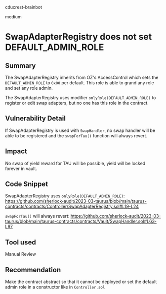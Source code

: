 cducrest-brainbot

medium

# SwapAdapterRegistry does not set DEFAULT_ADMIN_ROLE

## Summary

The SwapAdapterRegistry inherits from OZ's AccessControl which sets the `DEFAULT_ADMIN_ROLE` to `0x00` per default. This role is able to grand any role and set any role admin.

The SwapAdapterRegistry uses modifier `onlyRole(DEFAULT_ADMIN_ROLE)` to register or edit swap adapters, but no one has this role in the contract.

## Vulnerability Detail

If SwapAdapterRegistry is used with `SwapHandler`, no swap handler will be able to be registered and the `swapForTau()` function will always revert.

## Impact

No swap of yield reward for TAU will be possible, yield will be locked forever in vault.

## Code Snippet

SwapAdapterRegistry uses `onlyRole(DEFAULT_ADMIN_ROLE)`:
https://github.com/sherlock-audit/2023-03-taurus/blob/main/taurus-contracts/contracts/Controller/SwapAdapterRegistry.sol#L19-L24

`swapForTau()` will always revert:
https://github.com/sherlock-audit/2023-03-taurus/blob/main/taurus-contracts/contracts/Vault/SwapHandler.sol#L63-L67

## Tool used

Manual Review

## Recommendation

Make the contract abstract so that it cannot be deployed or set the default admin role in a constructor like in `Controller.sol`